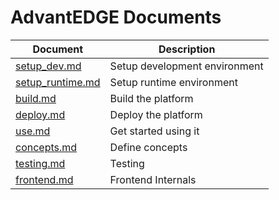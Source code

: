 # AdvantEDGE Documents

Document | Description
-|-
[setup_dev.md](setup_dev.md)            | Setup development environment
[setup_runtime.md](setup_runtime.md)    | Setup runtime environment
[build.md](build.md)                    | Build the platform
[deploy.md](deploy.md)                  | Deploy the platform
[use.md](use.md)                        | Get started using it
[concepts.md](concepts.md)              | Define concepts
[testing.md](testing.md)                | Testing
[frontend.md](frontend.md)              | Frontend Internals